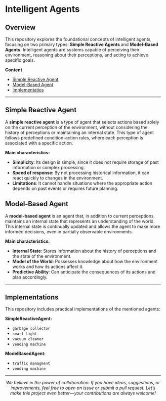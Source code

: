 # Intelligent Agents

## Overview

This repository explores the foundational concepts of intelligent agents, focusing on two primary types: **Simple Reactive Agents** and **Model-Based Agents**. Intelligent agents are systems capable of perceiving their environment, reasoning about their perceptions, and acting to achieve specific goals.


**Content**
- [Simple Reactive Agent](#simple-reactive-agent)
- [Model-Based Agent](#model-based-agent)
- [Implementatios](#implementations)

---

## Simple Reactive Agent

A **simple reactive agent** is a type of agent that selects actions based solely on the current perception of the environment, without considering the history of perceptions or maintaining an internal state. This type of agent follows predefined condition-action rules, where each perception is associated with a specific action.

**Main characteristics:**

- **Simplicity**: Its design is simple, since it does not require storage of past information or complex processing.
- **Speed ​​of response**: By not processing historical information, it can react quickly to changes in the environment.
- **Limitations**: It cannot handle situations where the appropriate action depends on past events or requires future planning.

## Model-Based Agent

A **model-based agent** is an agent that, in addition to current perceptions, maintains an internal state that represents an understanding of the world. This internal state is continually updated and allows the agent to make more informed decisions, even in partially observable environments.

**Main characteristics:**

- **Internal State**: Stores information about the history of perceptions and the state of the environment.
- **Model of the World**: Possesses knowledge about how the environment works and how its actions affect it.
- **Predictive Ability**: Can anticipate the consequences of its actions and plan accordingly.

--- 

## Implementations

This repository includes practical implementations of the mentioned agents: 

**SimpleReactiveAgent:** 
- `garbage collector` 
- ``smart light`` 
- ``vacuum cleaner`` 
- ``vending machine ``

**ModelBasedAgent**: 
- ``traffic managment`` 
- ``vending machine ``

---

<div align="center"> 
  <em> 
    We believe in the power of collaboration. If you have ideas, suggestions, or improvements, feel free to open an issue or submit a pull request. Let’s make this project even better—your contributions are always welcome! 
  </em> 
</div>